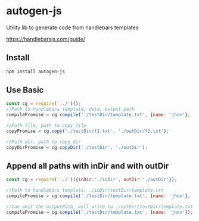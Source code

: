 # autogen-js
Utility lib to generate code from handlebars templates

https://handlebarsjs.com/guide/

## Install
```bash 
npm install autogen-js
```

## Use Basic

```js 
const cg = require('../')();
//Path to handlebars template, data, output path
compilePromise = cg.compile('./testDir/template.txt', {name: 'jhon'}, './testDir/res.txt');

//Path file, path to copy file
copyPromise = cg.copy('./testDir/f1.txt', './outDir/f2.txt');

//Path dir, path to copy dir
copyDirPromise = cg.copyDir('./testDir', './outDir');
```

## Append all paths with inDir and with outDir

```js 
const cg = require('../')({inDir:'./inDir', outDir:'./outDir'});

//Path to handlebars template: ./inDir/testDir/template.txt
compilePromise = cg.compile('./testDir/template.txt', {name: 'jhon'}, './testDir/res.txt');

//Can omit the outputPath, will write to ./outDir/testDir/template.txt
compilePromise = cg.compile('./testDir/template.txt', {name: 'jhon'});
```
